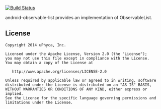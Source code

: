 [![Build Status](https://secure.travis-ci.org/uPhyca/android-observable-list.png?branch=master)](http://travis-ci.org/uPhyca/android-observable-list)

android-observable-list provides an implementation of ObservableList.


License
-------

    Copyright 2014 uPhyca, Inc.

    Licensed under the Apache License, Version 2.0 (the "License");
    you may not use this file except in compliance with the License.
    You may obtain a copy of the License at

       http://www.apache.org/licenses/LICENSE-2.0

    Unless required by applicable law or agreed to in writing, software
    distributed under the License is distributed on an "AS IS" BASIS,
    WITHOUT WARRANTIES OR CONDITIONS OF ANY KIND, either express or implied.
    See the License for the specific language governing permissions and
    limitations under the License.
